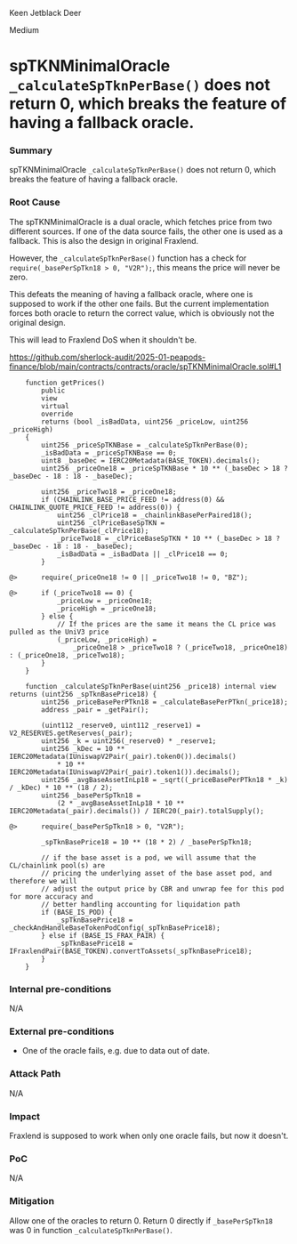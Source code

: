 Keen Jetblack Deer

Medium

# spTKNMinimalOracle `_calculateSpTknPerBase()` does not return 0, which breaks the feature of having a fallback oracle.


### Summary

spTKNMinimalOracle `_calculateSpTknPerBase()` does not return 0, which breaks the feature of having a fallback oracle.

### Root Cause

The spTKNMinimalOracle is a dual oracle, which fetches price from two different sources. If one of the data source fails, the other one is used as a fallback. This is also the design in original Fraxlend.

However, the `_calculateSpTknPerBase()` function has a check for `require(_basePerSpTkn18 > 0, "V2R");`, this means the price will never be zero.

This defeats the meaning of having a fallback oracle, where one is supposed to work if the other one fails. But the current implementation forces both oracle to return the correct value, which is obviously not the original design.

This will lead to Fraxlend DoS when it shouldn't be.

https://github.com/sherlock-audit/2025-01-peapods-finance/blob/main/contracts/contracts/oracle/spTKNMinimalOracle.sol#L1

```solidity
    function getPrices()
        public
        view
        virtual
        override
        returns (bool _isBadData, uint256 _priceLow, uint256 _priceHigh)
    {
        uint256 _priceSpTKNBase = _calculateSpTknPerBase(0);
        _isBadData = _priceSpTKNBase == 0;
        uint8 _baseDec = IERC20Metadata(BASE_TOKEN).decimals();
        uint256 _priceOne18 = _priceSpTKNBase * 10 ** (_baseDec > 18 ? _baseDec - 18 : 18 - _baseDec);

        uint256 _priceTwo18 = _priceOne18;
        if (CHAINLINK_BASE_PRICE_FEED != address(0) && CHAINLINK_QUOTE_PRICE_FEED != address(0)) {
            uint256 _clPrice18 = _chainlinkBasePerPaired18();
            uint256 _clPriceBaseSpTKN = _calculateSpTknPerBase(_clPrice18);
            _priceTwo18 = _clPriceBaseSpTKN * 10 ** (_baseDec > 18 ? _baseDec - 18 : 18 - _baseDec);
            _isBadData = _isBadData || _clPrice18 == 0;
        }

@>      require(_priceOne18 != 0 || _priceTwo18 != 0, "BZ");

@>      if (_priceTwo18 == 0) {
            _priceLow = _priceOne18;
            _priceHigh = _priceOne18;
        } else {
            // If the prices are the same it means the CL price was pulled as the UniV3 price
            (_priceLow, _priceHigh) =
                _priceOne18 > _priceTwo18 ? (_priceTwo18, _priceOne18) : (_priceOne18, _priceTwo18);
        }
    }

    function _calculateSpTknPerBase(uint256 _price18) internal view returns (uint256 _spTknBasePrice18) {
        uint256 _priceBasePerPTkn18 = _calculateBasePerPTkn(_price18);
        address _pair = _getPair();

        (uint112 _reserve0, uint112 _reserve1) = V2_RESERVES.getReserves(_pair);
        uint256 _k = uint256(_reserve0) * _reserve1;
        uint256 _kDec = 10 ** IERC20Metadata(IUniswapV2Pair(_pair).token0()).decimals()
            * 10 ** IERC20Metadata(IUniswapV2Pair(_pair).token1()).decimals();
        uint256 _avgBaseAssetInLp18 = _sqrt((_priceBasePerPTkn18 * _k) / _kDec) * 10 ** (18 / 2);
        uint256 _basePerSpTkn18 =
            (2 * _avgBaseAssetInLp18 * 10 ** IERC20Metadata(_pair).decimals()) / IERC20(_pair).totalSupply();

@>      require(_basePerSpTkn18 > 0, "V2R");

        _spTknBasePrice18 = 10 ** (18 * 2) / _basePerSpTkn18;

        // if the base asset is a pod, we will assume that the CL/chainlink pool(s) are
        // pricing the underlying asset of the base asset pod, and therefore we will
        // adjust the output price by CBR and unwrap fee for this pod for more accuracy and
        // better handling accounting for liquidation path
        if (BASE_IS_POD) {
            _spTknBasePrice18 = _checkAndHandleBaseTokenPodConfig(_spTknBasePrice18);
        } else if (BASE_IS_FRAX_PAIR) {
            _spTknBasePrice18 = IFraxlendPair(BASE_TOKEN).convertToAssets(_spTknBasePrice18);
        }
    }
```

### Internal pre-conditions

N/A

### External pre-conditions

- One of the oracle fails, e.g. due to data out of date.

### Attack Path

N/A

### Impact

Fraxlend is supposed to work when only one oracle fails, but now it doesn't.

### PoC

N/A

### Mitigation

Allow one of the oracles to return 0. Return 0 directly if `_basePerSpTkn18` was 0 in function `_calculateSpTknPerBase()`.